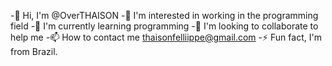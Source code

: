 -👋 Hi, I'm @OverTHAISON
-👀 I'm interested in working in the programming field 
-🌱 I'm currently learning programming 
-💞️ I'm looking to collaborate to help me 
-📫 How to contact me thaisonfelliippe@gmail.com
-⚡ Fun fact, I'm from Brazil.

<!---
OverTHAISON/OverTHAISON is a ✨ special ✨ repository because its `README.md` (this file) appears on your GitHub profile.
You can click the Preview link to take a look at your changes.
--->
